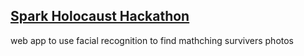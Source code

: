 ## [Spark Holocaust Hackathon](https://www.timesofisrael.com/holocaust-survivors-challenges-to-be-tackled-in-36-hour-tel-aviv-hackathon/)

web app to use facial recognition to find mathching survivers photos
